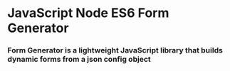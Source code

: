 # JavaScript Node ES6 Form Generator
### Form Generator is a lightweight JavaScript library that builds dynamic forms from a json config object

